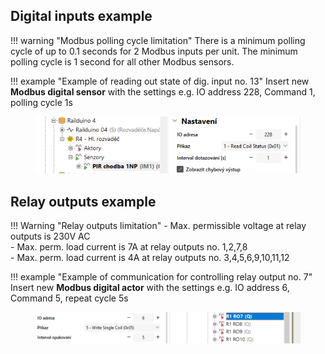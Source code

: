 ## Digital inputs example

!!! warning "Modbus polling cycle limitation"
	There is a minimum polling cycle of up to 0.1 seconds for 2 Modbus inputs per unit. The minimum polling cycle is 1 second for all other Modbus sensors.

!!! example "Example of reading out state of dig. input no. 13"
	Insert new **Modbus digital sensor** with the settings e.g. IO address 228, Command 1, polling cycle 1s
	<figure markdown="span">
	![](media/lox_mod_di_1.png)
	</figure>
	

## Relay outputs example

!!! Warning "Relay outputs limitation"
	- Max. permissible voltage at relay outputs is 230V AC  
	- Max. perm. load current is 7A at relay outputs no. 1,2,7,8  
	- Max. perm. load current is 4A at relay outputs no. 3,4,5,6,9,10,11,12  

!!! example "Example of communication for controlling relay output no. 7"
	Insert new **Modbus digital actor** with the settings e.g. IO address 6, Command 5, repeat cycle 5s
	<figure markdown="span">
	![](media/lox_mod_relays.png)
	</figure>

